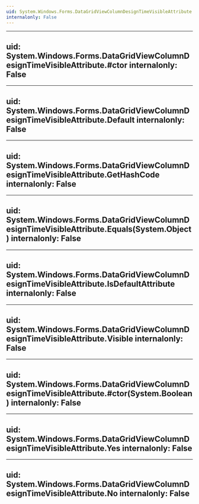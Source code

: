 ```yaml
---
uid: System.Windows.Forms.DataGridViewColumnDesignTimeVisibleAttribute
internalonly: False
---
```


---
uid: System.Windows.Forms.DataGridViewColumnDesignTimeVisibleAttribute.#ctor
internalonly: False
---

---
uid: System.Windows.Forms.DataGridViewColumnDesignTimeVisibleAttribute.Default
internalonly: False
---

---
uid: System.Windows.Forms.DataGridViewColumnDesignTimeVisibleAttribute.GetHashCode
internalonly: False
---

---
uid: System.Windows.Forms.DataGridViewColumnDesignTimeVisibleAttribute.Equals(System.Object)
internalonly: False
---

---
uid: System.Windows.Forms.DataGridViewColumnDesignTimeVisibleAttribute.IsDefaultAttribute
internalonly: False
---

---
uid: System.Windows.Forms.DataGridViewColumnDesignTimeVisibleAttribute.Visible
internalonly: False
---

---
uid: System.Windows.Forms.DataGridViewColumnDesignTimeVisibleAttribute.#ctor(System.Boolean)
internalonly: False
---

---
uid: System.Windows.Forms.DataGridViewColumnDesignTimeVisibleAttribute.Yes
internalonly: False
---

---
uid: System.Windows.Forms.DataGridViewColumnDesignTimeVisibleAttribute.No
internalonly: False
---
